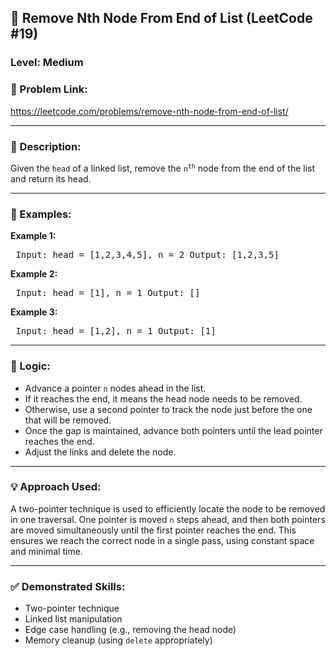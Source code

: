 <h2>🧩 Remove Nth Node From End of List (LeetCode #19)</h2> <h3>Level: Medium</h3> <h3>🔗 Problem Link:</h3> <p> <a href="https://leetcode.com/problems/remove-nth-node-from-end-of-list/" target="_blank">https://leetcode.com/problems/remove-nth-node-from-end-of-list/</a> </p> <hr> <h3>📝 Description:</h3> <p> Given the <code>head</code> of a linked list, remove the <code>n<sup>th</sup></code> node from the end of the list and return its head. </p> <hr> <h3>📌 Examples:</h3>
<b>Example 1:</b>

<pre> Input: head = [1,2,3,4,5], n = 2 Output: [1,2,3,5] </pre>
<b>Example 2:</b>

<pre> Input: head = [1], n = 1 Output: [] </pre>
<b>Example 3:</b>

<pre> Input: head = [1,2], n = 1 Output: [1] </pre> <hr> <h3>🧠 Logic:</h3> <ul> <li>Advance a pointer <code>n</code> nodes ahead in the list.</li> <li>If it reaches the end, it means the head node needs to be removed.</li> <li>Otherwise, use a second pointer to track the node just before the one that will be removed.</li> <li>Once the gap is maintained, advance both pointers until the lead pointer reaches the end.</li> <li>Adjust the links and delete the node.</li> </ul> <hr> <h3>💡 Approach Used:</h3> <p> A two-pointer technique is used to efficiently locate the node to be removed in one traversal. One pointer is moved <code>n</code> steps ahead, and then both pointers are moved simultaneously until the first pointer reaches the end. This ensures we reach the correct node in a single pass, using constant space and minimal time. </p> <hr> <h3>✅ Demonstrated Skills:</h3> <ul> <li>Two-pointer technique</li> <li>Linked list manipulation</li> <li>Edge case handling (e.g., removing the head node)</li> <li>Memory cleanup (using <code>delete</code> appropriately)</li> </ul>